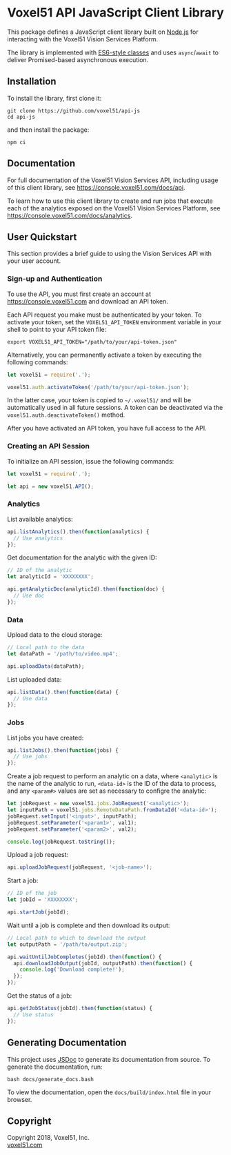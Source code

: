 # Voxel51 API JavaScript Client Library

This package defines a JavaScript client library built on
[Node.js](https://nodejs.org/en) for interacting with the Voxel51 Vision
Services Platform.

The library is implemented with
[ES6-style classes](http://es6-features.org/#ClassDefinition) and uses
`async`/`await` to deliver Promised-based asynchronous execution.


## Installation

To install the library, first clone it:

```shell
git clone https://github.com/voxel51/api-js
cd api-js
```

and then install the package:

```shell
npm ci
```


## Documentation

For full documentation of the Voxel51 Vision Services API, including usage of
this client library, see https://console.voxel51.com/docs/api.

To learn how to use this client library to create and run jobs that execute
each of the analytics exposed on the Voxel51 Vision Services Platform, see
https://console.voxel51.com/docs/analytics.


## User Quickstart

This section provides a brief guide to using the Vision Services API with your
user account.

### Sign-up and Authentication

To use the API, you must first create an account at https://console.voxel51.com
and download an API token.

Each API request you make must be authenticated by your token. To activate your
token, set the `VOXEL51_API_TOKEN` environment variable in your shell to point
to your API token file:

```shell
export VOXEL51_API_TOKEN="/path/to/your/api-token.json"
```

Alternatively, you can permanently activate a token by executing the following
commands:

```js
let voxel51 = require('.');

voxel51.auth.activateToken('/path/to/your/api-token.json');
```

In the latter case, your token is copied to `~/.voxel51/` and will be
automatically used in all future sessions. A token can be deactivated via the
`voxel51.auth.deactivateToken()` method.

After you have activated an API token, you have full access to the API.

### Creating an API Session

To initialize an API session, issue the following commands:

```js
let voxel51 = require('.');

let api = new voxel51.API();
```

### Analytics

List available analytics:

```js
api.listAnalytics().then(function(analytics) {
  // Use analytics
});
```

Get documentation for the analytic with the given ID:

```js
// ID of the analytic
let analyticId = 'XXXXXXXX';

api.getAnalyticDoc(analyticId).then(function(doc) {
  // Use doc
});
```

### Data

Upload data to the cloud storage:

```js
// Local path to the data
let dataPath = '/path/to/video.mp4';

api.uploadData(dataPath);
```

List uploaded data:

```js
api.listData().then(function(data) {
  // Use data
});
```

### Jobs

List jobs you have created:

```js
api.listJobs().then(function(jobs) {
  // Use jobs
});
```

Create a job request to perform an analytic on a data, where `<analytic>` is
the name of the analytic to run, `<data-id>` is the ID of the data to process,
and any `<param#>` values are set as necessary to configre the analytic:

```js
let jobRequest = new voxel51.jobs.JobRequest('<analytic>');
let inputPath = voxel51.jobs.RemoteDataPath.fromDataId('<data-id>');
jobRequest.setInput('<input>', inputPath);
jobRequest.setParameter('<param1>', val1);
jobRequest.setParameter('<param2>', val2);

console.log(jobRequest.toString());
```

Upload a job request:

```js
api.uploadJobRequest(jobRequest, '<job-name>');
```

Start a job:

```js
// ID of the job
let jobId = 'XXXXXXXX';

api.startJob(jobId);
```

Wait until a job is complete and then download its output:

```js
// Local path to which to download the output
let outputPath = '/path/to/output.zip';

api.waitUntilJobCompletes(jobId).then(function() {
  api.downloadJobOutput(jobId, outputPath).then(function() {
    console.log('Download complete!');
  });
});
```

Get the status of a job:

```js
api.getJobStatus(jobId).then(function(status) {
  // Use status
});
```


## Generating Documentation

This project uses [JSDoc](https://github.com/jsdoc3/jsdoc) to generate its
documentation from source. To generate the documentation, run:

```shell
bash docs/generate_docs.bash
```

To view the documentation, open the `docs/build/index.html` file in your
browser.


## Copyright

Copyright 2018, Voxel51, Inc.<br>
[voxel51.com](https://voxel51.com)
